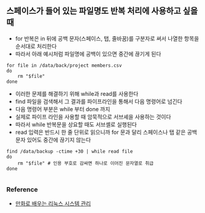 ## 스페이스가 들어 있는 파일명도 반복 처리에 사용하고 싶을 때

- for 반복은 in 뒤에 공백 문자(스페이스, 탭, 줄바꿈)를 구분자로 써서 나열한 항목을 순서대로 처리한다 
- 따라서 아래 예시처럼 파일명에 공백이 있으면 중간에 끊기게 된다

```
for file in /data/back/project members.csv
do
    rm "$file"
done

```

- 이러한 문제를 해결하기 위해 while과 read를 사용한다 
- find 파일을 검색해서 그 결과를 파이프라인을 통해서 다음 명령어로 넘긴다 
- 다음 명령어 부분은 while 부터 done 까지
- 실제로 파이프 라인을 사용할 때 암묵적으로 서브셰을 사용하는 것이다
- 따라서 while 반복문을 상요할 때도 서브셸로 실행된다 
- read 입력은 반드시 한 줄 단위로 읽으니까 for 문과 달리 스페이스나 탭 같은 공백 문자 있어도 중간에 끊기지 않는다 

```
find /data/backup -ctime +30 | while read file
do
    rm "$file" # 인용 부호로 감싸면 하나로 이어진 문자열로 취급
done


```

### Reference
  - [만화로 배우는 리눅스 시스템 관리](http://www.yes24.com/Product/Goods/32402055?Acode=101)
